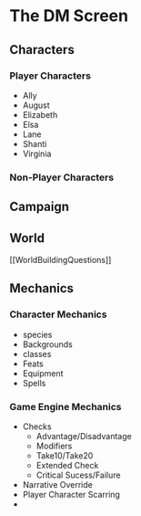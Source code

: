 # The DM Screen

## Characters

### Player Characters
- Ally
- August
- Elizabeth
- Elsa
- Lane
- Shanti
- Virginia

### Non-Player Characters

## Campaign

## World

[[WorldBuildingQuestions]]

## Mechanics

### Character Mechanics
- species
- Backgrounds
- classes
- Feats
- Equipment
- Spells

### Game Engine Mechanics
- Checks
	- Advantage/Disadvantage
	- Modifiers
	- Take10/Take20
	- Extended Check
	- Critical Sucess/Failure
- Narrative Override
- Player Character Scarring
- 